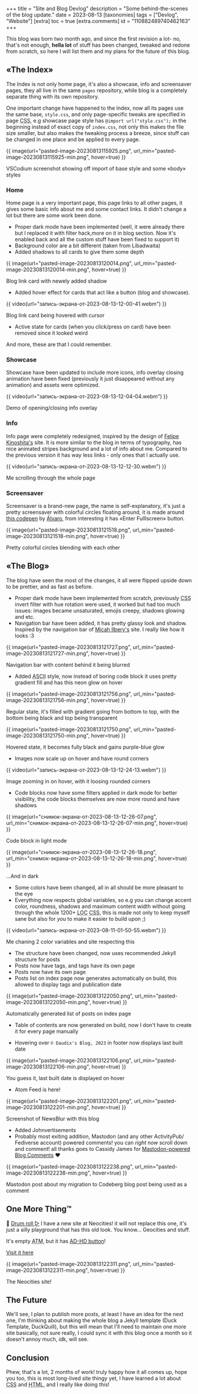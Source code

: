 +++
title = "Site and Blog Devlog"
description = "Some behind-the-scenes of the blog update."
date = 2023-08-13
[taxonomies]
tags = ["Devlog", "Website"]
[extra]
toc = true
[extra.comments]
id = "110882489740462163"
+++

<script>
  function playAudio(url) {
    new Audio(url).play();
  }
</script>

This blog was born two month ago, and since the first revision a lot- no, that's not enough, **hella lot** of stuff has been changed, tweaked and redone from scratch, so here I will list them and my plans for the future of this blog.

## «The Index»

The Index is not only home page, it's also a showcase, info and screensaver pages, they all live in the same `pages` repository, while blog is a completely separate thing with its own repository.

One important change have happened to the Index, now all its pages use the same base, `style.css`, and only page-specific tweaks are specified in page <abbr title="Cascading Style Sheets">CSS</abbr>, e.g showcase page style has `@import url("style.css");` in the beginning instead of exact copy of `index.css`, not only this makes the file size smaller, but also makes the tweaking process a breeze, since stuff can be changed in one place and be applied to every page.

{{ image(url="pasted-image-20230813115925.png", url_min="pasted-image-20230813115925-min.png", hover=true) }}
<figcaption>VSCodium screenshot showing off import of base style and some «body» styles</figcaption>

### Home

Home page is a very important page, this page links to all other pages, it gives some basic info about me and some contact links. It didn't change a lot but there are some work been done.

- Proper dark mode have been implemented (well, it were already there but I replaced it with filter hack,more on it in blog section. Now it's enabled back and all the custom stuff have been fixed to support it)
- Background color are a bit different (taken from Libadwaita)
- Added shadows to all cards to give them some depth

{{ image(url="pasted-image-20230813120014.png", url_min="pasted-image-20230813120014-min.png", hover=true) }}
<figcaption>Blog link card with newely added shadow</figcaption>

- Added hover effect for cards that act like a button (blog and showcase).

{{ video(url="запись-экрана-от-2023-08-13-12-00-41.webm") }}
<figcaption>Blog link card being hovered with cursor</figcaption>

- Active state for cards (when you click/press on card) have been removed since it looked weird

And more, these are that I could remember.

### Showcase

Showcase have been updated to include more icons, info overlay closing animation have been fixed (previously it just disappeared without any animation) and assets were optimized.

{{ video(url="запись-экрана-от-2023-08-13-12-04-04.webm") }}
<figcaption>Demo of opening/closing info overlay</figcaption>

### Info

Info page were completely redesigned, inspired by the design of [Felipe  
Kinoshita's](https://felipekinoshita.com) site. It is more similar to the blog in terms of typography, has nice animated stripes background and a lot of info about me. Compared to the previous version it has way less links - only ones that I actually use.

{{ video(url="запись-экрана-от-2023-08-13-12-12-30.webm") }}
<figcaption>Me scrolling through the whole page</figcaption>

### Screensaver

Screensaver is a brand-new page, the name is self-explanatory, it's just a pretty screensaver with colorful circles floating around, it is made around [this codepen](https://codepen.io/alvarotrigo/pen/qBMMyxz) by [Álvaro](https://codepen.io/alvarotrigo), from interesting it has «Enter Fulllscreen» button.

{{ image(url="pasted-image-20230813121518.png", url_min="pasted-image-20230813121518-min.png", hover=true) }}
<figcaption>Pretty colorful circles blending with each other</figcaption>

## «The Blog»

The blog have seen the most of the changes, it all were flipped upside down to be prettier, and as fast as before.

- Proper dark mode have been implemented from scratch, previously <abbr title="Cascading Style Sheets">CSS</abbr> invert filter with hue rotation were used, it worked but had too much issues: images became unsaturated, emojis creepy, shadows glowing and etc.
- Navigation bar have been added, it has pretty glassy look and shadow. Inspired by the navigation bar of [Micah Ilbery's](https://micahilbery.com) site. I really like how it looks :3

{{ image(url="pasted-image-20230813121727.png", url_min="pasted-image-20230813121727-min.png", hover=true) }}
<figcaption>Navigation bar with content behind it being blurred</figcaption>

- Added <abbr title="American Standard Code for Information Interchange">ASCII</abbr> style, now instead of boring code block it uses pretty gradient fill and has this neon glow on hover

{{ image(url="pasted-image-20230813121756.png", url_min="pasted-image-20230813121756-min.png", hover=true) }}
<figcaption>Regular state, it's filled with gradient going from bottom to top, with the bottom being black and top being transparent</figcaption>

{{ image(url="pasted-image-20230813121750.png", url_min="pasted-image-20230813121750-min.png", hover=true) }}
<figcaption>Hovered state, it becomes fully black and gains purple-blue glow</figcaption>

- Images now scale up on hover and have round corners

{{ video(url="запись-экрана-от-2023-08-13-12-24-13.webm") }}
<figcaption>Image zooming in on hover, with it loosing rounded corners</figcaption>

- Code blocks now have some filters applied in dark mode for better visibility, the code blocks themselves are now more round and have shadows

{{ image(url="снимок-экрана-от-2023-08-13-12-26-07.png", url_min="снимок-экрана-от-2023-08-13-12-26-07-min.png", hover=true) }}
<figcaption>Code block in light mode</figcaption>

{{ image(url="снимок-экрана-от-2023-08-13-12-26-18.png", url_min="снимок-экрана-от-2023-08-13-12-26-18-min.png", hover=true) }}
<figcaption>...And in dark</figcaption>

- Some colors have been changed, all in all should be more pleasant to the eye
- Everything now respects global variables, so e.g you can change accent color, roundness, shadows and maximum content width without going through the whole 1200+ <abbr title="Lines Of Code">LOC</abbr> <abbr title="Cascading Style Sheets">CSS</abbr>, this is made not only to keep myself sane but also for _you_ to make it easier to build upon ;)

{{ video(url="запись-экрана-от-2023-08-11-01-50-55.webm") }}
<figcaption>Me chaning 2 color variables and site respecting this</figcaption>

- The structure have been changed, now uses recommended Jekyll structure for posts
- Posts now have tags, and tags have its own page
- Posts now have its own page
- Posts list on index page now generates automatically on build, this allowed to display tags and publication date

{{ image(url="pasted-image-20230813122050.png", url_min="pasted-image-20230813122050-min.png", hover=true) }}
<figcaption>Automatically generated list of posts on index page</figcaption>

- Table of contents are now generated on build, now I don't have to create it for every page manually

- Hovering over `© Daudix's Blog, 2023` in footer now displays last built date

{{ image(url="pasted-image-20230813122106.png", url_min="pasted-image-20230813122106-min.png", hover=true) }}
<figcaption>You guess it, last built date is displayed on hover</figcaption>

- Atom Feed is here!

{{ image(url="pasted-image-20230813122201.png", url_min="pasted-image-20230813122201-min.png", hover=true) }}
<figcaption>Screenshot of NewsBlur with this blog</figcaption>

- Added Johnvertisements
- Probably most exiting addition, Mastodon (and any other ActivityPub/​Fediverse account) powered comments! you can _right now_ scroll down and comment! all thanks goes to Cassidy James for [Mastodon-powered Blog Comments](https://cassidyjames.com/blog/fediverse-blog-comments-mastodon) ❤️

{{ image(url="pasted-image-20230813122238.png", url_min="pasted-image-20230813122238-min.png", hover=true) }}
<figcaption>Mastodon post about my migration to Codeberg blog post being used as a comment</figcaption>

## One More Thing™

🥁 [Drum roll ▻](<javascript:onclick=playAudio('drum-roll-gaming-sound-effect-hd.mp3');>) I have a new site at Neocities! it will not replace this one, it's just a silly playground that has this old look. You know... Geocities and stuff.

It's empty <abbr title="At The Moment">ATM</abbr>, but it has [AD-HD button](https://mstdn.social/@Daudix/110872543493210479)!

[Visit it here](https://daudix.neocities.org)

{{ image(url="pasted-image-20230813122311.png", url_min="pasted-image-20230813122311-min.png", hover=true) }}
<figcaption>The Neocities site!</figcaption>

## The Future

We'll see, I plan to publish more posts, at least I have an idea for the next one, I'm thinking about making the whole blog a Jekyll template (Duck Template, DuckQuill), but this will mean that I'll need to maintain one more site basically, not sure really, I could sync it with this blog once a month so it doesn't annoy much, idk, will see.

## Conclusion

Phew, that's a lot, 2 months of work! truly happy how it all comes up, hope you too, this is most long-lived site thingy yet, I have learned a lot about <abbr title="Cascading Style Sheets">CSS</abbr> and <abbr title="HyperText Markup Language">HTML</abbr>, and I really like doing this!
